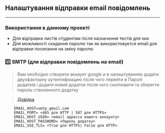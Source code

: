 ## Налаштування відправки email повідомлень
---
### Використання в данному проекті
- Для відправки листів студентам після назначення тестів для них
- Для можливості скидання паролю так як використовуєтся email для відправки посилання на зміну паролю

### 1️⃣ SMTP (для відправки повідомлень на email)

> Вам необхідно створити аккаунт google и в налаштуваннях додати двухфакторну аутентифікацию після чого перейти в Паролі додатків і додати новий додаток після чого скопіювати та зберегти пароль ствоненного додатку

> [Довідка](https://support.google.com/a/answer/176600?hl=uk)

```env
    EMAIL_HOST=smtp.gmail.com
    EMAIL_PORT= <465 для HTTP | 587 для HTTPS>
    EMAIL_HOST_USER= <email адресса вашого аккаунту>
    EMAIL_HOST_PASSWORD= <Пароль додатку>
    EMAIL_USE_TLS= <True для HTTPS| False для HTTP>
```


